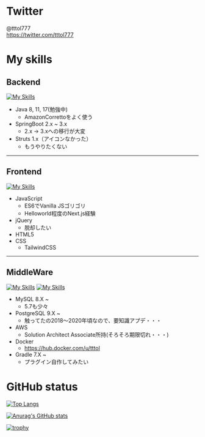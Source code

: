 # Twitter
@tttol777  
https://twitter.com/tttol777
# My skills
## Backend
[![My Skills](https://skillicons.dev/icons?i=java,spring)](https://skillicons.dev)  
- Java 8, 11, 17(勉強中)
  - AmazonCorrettoをよく使う
- SpringBoot 2.x ~ 3.x
  - 2.x -> 3.xへの移行が大変
- Struts 1.x（アイコンなかった）
  - もうやりたくない
---
## Frontend
[![My Skills](https://skillicons.dev/icons?i=js,jquery,html,css)](https://skillicons.dev)  
- JavaScript
  - ES6でVanilla JSゴリゴリ
  - Helloworld程度のNext.js経験
- jQuery
  - 脱却したい
- HTML5
- CSS
  - TailwindCSS
---
## MiddleWare
[![My Skills](https://skillicons.dev/icons?i=mysql,postgres)](https://skillicons.dev)
[![My Skills](https://skillicons.dev/icons?i=aws,docker,gradle)](https://skillicons.dev)
- MySQL 8.X ~
  - 5.7も少々
- PostgreSQL 9.X ~
  - 触ってたの2018〜2020年頃なので、要知識アプデ・・・
- AWS
  - Solution Architect Associate所持(そろそろ期限切れ・・・)
- Docker
  - https://hub.docker.com/u/tttol
- Gradle 7.X ~
  - プラグイン自作してみたい

# GitHub status
[![Top Langs](https://github-readme-stats.vercel.app/api/top-langs/?username=tttol&layout=compact&theme=tokyonight)](https://github.com/anuraghazra/github-readme-stats)

[![Anurag's GitHub stats](https://github-readme-stats.vercel.app/api?username=tttol&count_private=true&show_icons=true&theme=tokyonight)](https://github.com/anuraghazra/github-readme-stats)

[![trophy](https://github-profile-trophy.vercel.app/?username=tttol&theme=onedark)](https://github.com/ryo-ma/github-profile-trophy)


<!--
参考：
https://zenn.dev/chot/articles/3421ec6f622f82
https://skillicons.dev/
https://github.com/anuraghazra/github-readme-stats
https://github.com/ryo-ma/github-profile-trophy

Rank	Description
SSS, SS, S	You are at a hard to reach rank. You can brag.
AAA, AA, A	You will reach this rank if you do your best. Let's aim here first.
B, C	You are currently making good progress. Let's aim a bit higher.
UNKNOWN	You have not taken action yet. Let's act first.
SECRET	This rank is very rare. The trophy will not be displayed until certain conditions are met.

# Job career
## 2社目(2022/01 ~ 現在)
- やったこと
  - Java(SpringBoot 2.X~3.X)を用いたWebアプリ開発
  - PTN社員5名チームのアプリリーダー
- 身についたこと
  - AWS
    - EC2, ECS, ECR, RDS, S3, etc...
  - 初めてのアジャイル開発
- 使ってたもの(開発環境、チャットツールなど)
  - IntelliJ(無料版)
  - Slack
  - Zoom
  - JIRA/Confluence
  - Box

## 1社目(2018/04 ~ 2021/12)
- やったこと
  - Java(Struts 1)を用いたWebアプリ開発
  - Java(SpringBoot 2.X)を用いたWebアプリ開発
  - 新人教育(半年ほど)
- 身についたこと
  - Java
  - HTML/CSS
  - JavaScript
  - RDB(PostgreSQL, MySQL)
  - AWS(SAA資格取得)
- 使ってたもの(開発環境、チャットツールなど)
  - Eclipse
  - Google Workspace(当時はG Suiteと呼ばれていた)
  - Redmine
  - Backlog


-->

